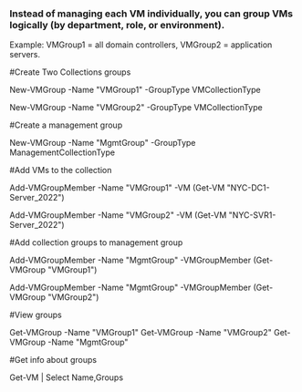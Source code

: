 ### Instead of managing each VM individually, you can group VMs logically (by department, role, or environment).

Example: VMGroup1 = all domain controllers, VMGroup2 = application servers.

#Create Two Collections groups

New-VMGroup -Name "VMGroup1" -GroupType VMCollectionType

New-VMGroup -Name "VMGroup2" -GroupType VMCollectionType

#Create a management group

New-VMGroup -Name "MgmtGroup" -GroupType ManagementCollectionType

#Add VMs to the collection

Add-VMGroupMember -Name "VMGroup1" -VM (Get-VM "NYC-DC1-Server_2022")

Add-VMGroupMember -Name "VMGroup2" -VM (Get-VM "NYC-SVR1-Server_2022")

#Add collection groups to management group

Add-VMGroupMember -Name "MgmtGroup" -VMGroupMember (Get-VMGroup "VMGroup1")

Add-VMGroupMember -Name "MgmtGroup" -VMGroupMember (Get-VMGroup "VMGroup2")

#View groups

Get-VMGroup -Name "VMGroup1"
Get-VMGroup -Name "VMGroup2"
Get-VMGroup -Name "MgmtGroup"

#Get info about groups

Get-VM | Select Name,Groups

